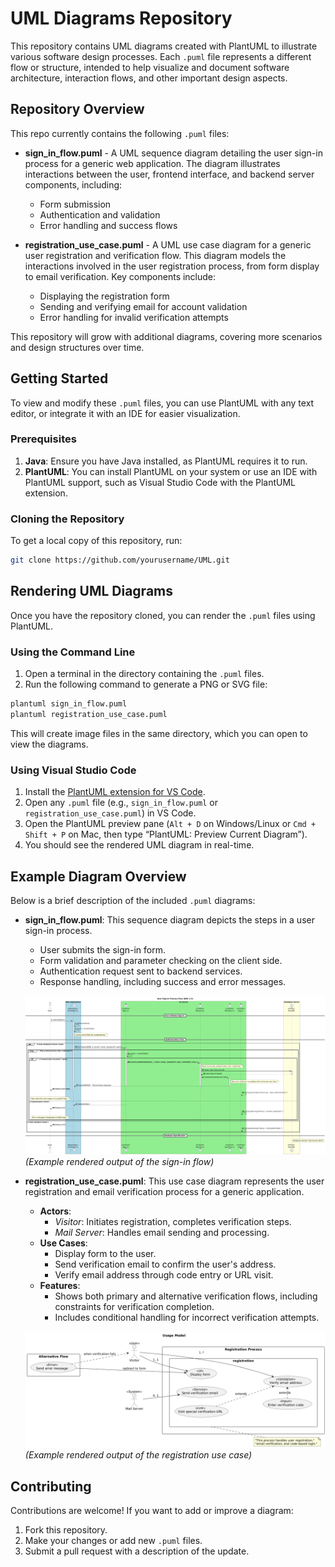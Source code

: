 # UML Diagrams Repository

This repository contains UML diagrams created with PlantUML to illustrate various software design processes. Each `.puml` file represents a different flow or structure, intended to help visualize and document software architecture, interaction flows, and other important design aspects.

## Repository Overview

This repo currently contains the following `.puml` files:
- **sign_in_flow.puml** - A UML sequence diagram detailing the user sign-in process for a generic web application. The diagram illustrates interactions between the user, frontend interface, and backend server components, including:
  - Form submission
  - Authentication and validation
  - Error handling and success flows

- **registration_use_case.puml** - A UML use case diagram for a generic user registration and verification flow. This diagram models the interactions involved in the user registration process, from form display to email verification. Key components include:
  - Displaying the registration form
  - Sending and verifying email for account validation
  - Error handling for invalid verification attempts

This repository will grow with additional diagrams, covering more scenarios and design structures over time.

## Getting Started

To view and modify these `.puml` files, you can use PlantUML with any text editor, or integrate it with an IDE for easier visualization.

### Prerequisites

1. **Java**: Ensure you have Java installed, as PlantUML requires it to run.
2. **PlantUML**: You can install PlantUML on your system or use an IDE with PlantUML support, such as Visual Studio Code with the PlantUML extension.

### Cloning the Repository

To get a local copy of this repository, run:

```bash
git clone https://github.com/yourusername/UML.git
```

## Rendering UML Diagrams

Once you have the repository cloned, you can render the `.puml` files using PlantUML.

### Using the Command Line

1. Open a terminal in the directory containing the `.puml` files.
2. Run the following command to generate a PNG or SVG file:

```bash
plantuml sign_in_flow.puml
plantuml registration_use_case.puml
```

This will create image files in the same directory, which you can open to view the diagrams.

### Using Visual Studio Code

1. Install the [PlantUML extension for VS Code](https://marketplace.visualstudio.com/items?itemName=jebbs.plantuml).
2. Open any `.puml` file (e.g., `sign_in_flow.puml` or `registration_use_case.puml`) in VS Code.
3. Open the PlantUML preview pane (`Alt + D` on Windows/Linux or `Cmd + Shift + P` on Mac, then type “PlantUML: Preview Current Diagram”).
4. You should see the rendered UML diagram in real-time.

## Example Diagram Overview

Below is a brief description of the included `.puml` diagrams:

- **sign_in_flow.puml**: This sequence diagram depicts the steps in a user sign-in process.
    - User submits the sign-in form.
    - Form validation and parameter checking on the client side.
    - Authentication request sent to backend services.
    - Response handling, including success and error messages.

   ![sign_in_flow.png](images/sign_in_flow.png) *(Example rendered output of the sign-in flow)*

- **registration_use_case.puml**: This use case diagram represents the user registration and email verification process for a generic application.
    - **Actors**: 
        - *Visitor*: Initiates registration, completes verification steps.
        - *Mail Server*: Handles email sending and processing.
    - **Use Cases**:
        - Display form to the user.
        - Send verification email to confirm the user's address.
        - Verify email address through code entry or URL visit.
    - **Features**:
        - Shows both primary and alternative verification flows, including constraints for verification completion.
        - Includes conditional handling for incorrect verification attempts.

   ![registration_use_case.png](images/registration_use_case.png) *(Example rendered output of the registration use case)*

## Contributing

Contributions are welcome! If you want to add or improve a diagram:
1. Fork this repository.
2. Make your changes or add new `.puml` files.
3. Submit a pull request with a description of the update.
